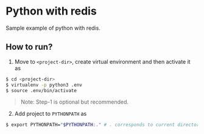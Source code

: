 # Python with redis
Sample example of python with redis.

## How to run?
1. Move to ```<project-dir>```, create virtual environment and then activate it as

```sh
$ cd <project-dir>
$ virtualenv -p python3 .env
$ source .env/bin/activate
```
>Note: Step-1 is optional but recommended.

2. Add project to ```PYTHONPATH``` as

```sh
$ export PYTHONPATH="$PYTHONPATH:." # . corresponds to current directory(project-dir)
```
